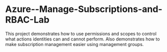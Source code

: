 # Azure--Manage-Subscriptions-and-RBAC-Lab
This project demonstrates how to use permissions and scopes to control what actions identities can and cannot perform. Also demonstrates how to make subscription management easier using management groups.
